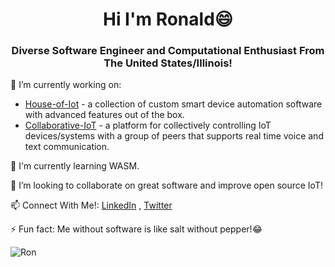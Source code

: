 <h1 align = "center">Hi I'm Ronald😄</h1>
<h3 align="center">Diverse Software Engineer and Computational Enthusiast From The United States/Illinois!</h3>


🔭 I’m currently working on:
- [House-of-Iot](https://github.com/House-of-IoT) - a collection of custom smart device automation software with advanced features out of the box.
- [Collaborative-IoT](https://github.com/Collaborative-IoT) - a platform for collectively controlling IoT devices/systems with a group of peers that supports real time voice and text communication.

🙂 I'm currently learning WASM.

👯 I’m looking to collaborate on great software and improve open source IoT!

📫 Connect With Me!: [LinkedIn](https://www.linkedin.com/in/ronald-colyar-055392156/) , [Twitter](https://twitter.com/ColyarRonald)

⚡ Fun fact: Me without software is like salt without pepper!😂

<p><img align="center" src="https://github-readme-streak-stats.herokuapp.com/?user=RonaldColyar&" alt="Ron" /></p>
